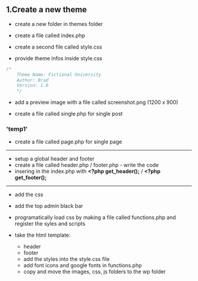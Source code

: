 ## 1.Create a new theme

- create a new folder in themes folder

- create a file called index.php

- create a second file called style.css

- provide theme infos inside style.css

```css
/*
    Theme Name: Fictional University
    Author: Brad
    Version: 1.0
    */
```

- add a preview image with a file called screenshot.png (1200 x 900)

- create a file called single.php for single post

 ### **'temp1'**
- create a file called page.php for single page
-------

- setup a global header and footer
- create a file called header.php / footer.php - write the code
- insering in the index.php with **<?php get_header();** / **<?php get_footer();**

-------
- add the css

- add the top admin black bar

- programatically load css by making a file called functions.php and register the syles and scripts

- take the html template:
     - header
     - footer
     - add the styles into the style.css file
     - add font icons and google fonts in functions.php
     - copy and move the images, css, js folders to the wp folder
